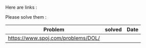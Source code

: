 Here are links :

Please solve them :



Problem| solved | Date
--- | --- | --- | 
https://www.spoj.com/problems/DOL/ |  |  |  |


